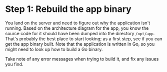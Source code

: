 Step 1: Rebuild the app binary
==============================

You land on the server and need to figure out why the application isn't running.
Based on the architecture diagram for the app, you know the source code for it
should have been dumped into the directory `/opt/app`. That's probably the best
place to start looking; as a first step, see if you can get the app binary
built. Note that the application is written in Go, so you might need to look up
how to build a Go binary.

Take note of any error messages when trying to build it, and fix any issues you
find.
